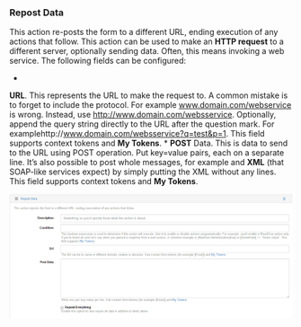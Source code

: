 ### Repost Data

This action re-posts the form to a different URL, ending execution of any actions that follow. This action can be used to make an **HTTP request** to a different server, optionally sending data. Often, this means invoking a web service. The following fields can be configured: 

* 
**URL**. This represents the URL to make the request to. A common mistake is to forget to include the protocol. For example www.domain.com/webservice is wrong. Instead, use http://www.domain.com/websservice. Optionally, append the query string directly to the URL after the question mark. For examplehttp://www.domain.com/websservice?q=test&p=1. This field supports context tokens and **My Tokens**.
* 
**POST** Data. This is data to send to the URL using POST operation. Put key=value pairs, each on a separate line. It’s also possible to post whole messages, for example and **XML** (that SOAP-like services expect) by simply putting the XML without any lines. This field supports context tokens and **My Tokens**.

![](repost.png)

